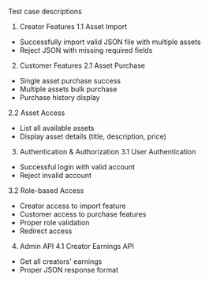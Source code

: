 Test case descriptions
1. Creator Features
1.1 Asset Import
- Successfully import valid JSON file with multiple assets
- Reject JSON with missing required fields

2. Customer Features
2.1 Asset Purchase
- Single asset purchase success
- Multiple assets bulk purchase
- Purchase history display

2.2 Asset Access
- List all available assets
- Display asset details (title, description, price)

3. Authentication & Authorization
3.1 User Authentication
- Successful login with valid account
- Reject invalid account

3.2 Role-based Access
- Creator access to import feature
- Customer access to purchase features
- Proper role validation
- Redirect access

4. Admin API
4.1 Creator Earnings API
- Get all creators' earnings
- Proper JSON response format